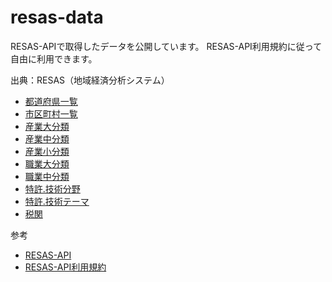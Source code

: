 # resas-data
RESAS-APIで取得したデータを公開しています。
RESAS-API利用規約に従って自由に利用できます。

出典：RESAS（地域経済分析システム）

- [都道府県一覧](api/v1-rc.1/prefectures/)
- [市区町村一覧](api/v1-rc.1/cities/)
- [産業大分類](api/v1-rc.1/industries/broad/)
- [産業中分類](api/v1-rc.1/industries/middle/)
- [産業小分類](api/v1-rc.1/industries/narrow/)
- [職業大分類](api/v1-rc.1/jobs/broad/)
- [職業中分類](api/v1-rc.1/jobs/middle/)
- [特許.技術分野](api/v1-rc.1/patents/broad/)
- [特許.技術テーマ](api/v1-rc.1/patents/middle/)
- [税関](api/v1-rc.1/customs/)

参考
- [RESAS-API](https://opendata.resas-portal.go.jp/)
- [RESAS-API利用規約](https://opendata.resas-portal.go.jp/terms.html)

